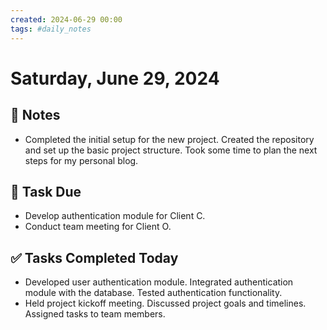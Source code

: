 ```yaml
---
created: 2024-06-29 00:00
tags: #daily_notes
---
```


# Saturday, June 29, 2024

## 📓 Notes
- Completed the initial setup for the new project. Created the repository and set up the basic project structure. Took some time to plan the next steps for my personal blog.

## 📅 Task Due
- Develop authentication module for Client C.
- Conduct team meeting for Client O.

## ✅ Tasks Completed Today
- Developed user authentication module. Integrated authentication module with the database. Tested authentication functionality.
- Held project kickoff meeting. Discussed project goals and timelines. Assigned tasks to team members.